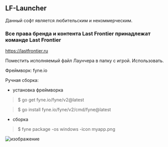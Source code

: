 ﻿## LF-Launcher
Данный софт является любительским и некоммерческим.

### Все права бренда и контента Last Frontier принадлежат команде Last Frontier

https://lastfrontier.ru

Поместить исполняемый файл Лаунчера в папку с игрой. Использовать.

Фреймворк: fyne.io

Ручная сборка:
- установка фреймворка

> $ go get fyne.io/fyne/v2@latest

> $ go install fyne.io/fyne/v2/cmd/fyne@latest

- сборка

> $ fyne package -os windows -icon myapp.png


![изображение](https://user-images.githubusercontent.com/93667264/229274677-7d85ea48-0215-48d7-bf1d-c195c930578e.png)
